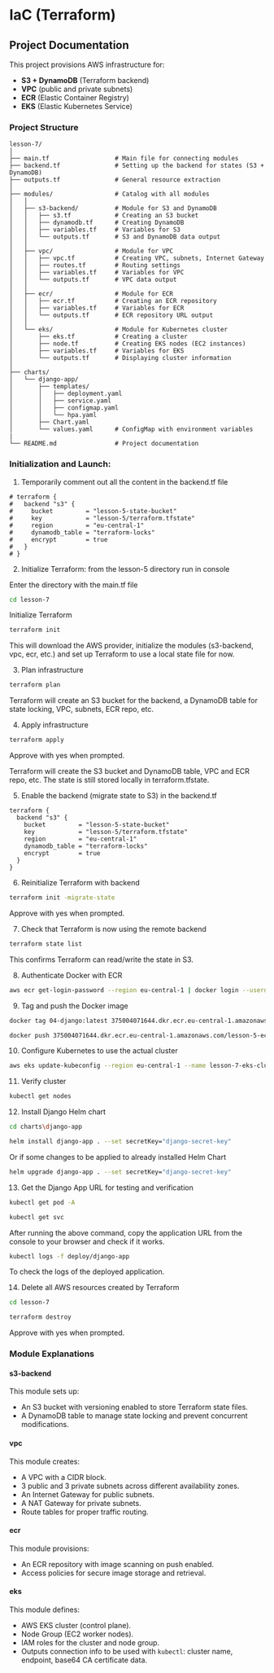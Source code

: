 # IaC (Terraform)
## Project Documentation

This project provisions AWS infrastructure for:
- **S3 + DynamoDB** (Terraform backend)
- **VPC** (public and private subnets)
- **ECR** (Elastic Container Registry)
- **EKS** (Elastic Kubernetes Service)

### Project Structure

```
lesson-7/
│
├── main.tf                  # Main file for connecting modules
├── backend.tf               # Setting up the backend for states (S3 + DynamoDB)
├── outputs.tf               # General resource extraction
│
├── modules/                 # Catalog with all modules
│   │
│   ├── s3-backend/          # Module for S3 and DynamoDB
│   │   ├── s3.tf            # Creating an S3 bucket
│   │   ├── dynamodb.tf      # Creating DynamoDB
│   │   ├── variables.tf     # Variables for S3
│   │   └── outputs.tf       # S3 and DynamoDB data output
│   │
│   ├── vpc/                 # Module for VPC
│   │   ├── vpc.tf           # Creating VPC, subnets, Internet Gateway
│   │   ├── routes.tf        # Routing settings
│   │   ├── variables.tf     # Variables for VPC
│   │   └── outputs.tf       # VPC data output
│   │
│   ├── ecr/                 # Module for ECR
│   │   ├── ecr.tf           # Creating an ECR repository
│   │   ├── variables.tf     # Variables for ECR
│   │   └── outputs.tf       # ECR repository URL output
│   │
│   └── eks/                 # Module for Kubernetes cluster
│       ├── eks.tf           # Creating a cluster
│       ├── node.tf          # Creating EKS nodes (EC2 instances)
│       ├── variables.tf     # Variables for EKS
│       └── outputs.tf       # Displaying cluster information
│
├── charts/
│   └── django-app/
│       ├── templates/
│       │   ├── deployment.yaml
│       │   ├── service.yaml
│       │   ├── configmap.yaml
│       │   └── hpa.yaml
│       ├── Chart.yaml
│       └── values.yaml      # ConfigMap with environment variables
|
└── README.md                # Project documentation
```

### Initialization and Launch:

1. Temporarily comment out all the content in the backend.tf file

```T
# terraform {
#   backend "s3" {
#     bucket         = "lesson-5-state-bucket"
#     key            = "lesson-5/terraform.tfstate"
#     region         = "eu-central-1"
#     dynamodb_table = "terraform-locks"
#     encrypt        = true
#   }
# }
```

2. Initialize Terraform: from the lesson-5 directory run in console

Enter the directory with the main.tf file
```bash
cd lesson-7
```

Initialize Terraform
```bash
terraform init
```

This will download the AWS provider, initialize the modules (s3-backend, vpc, ecr, etc.) and set up Terraform to use a local state file for now.

3. Plan infrastructure

```bash
terraform plan
```

Terraform will create an S3 bucket for the backend, a DynamoDB table for state locking, VPC, subnets, ECR repo, etc.

4. Apply infrastructure

```bash
terraform apply
```

Approve with yes when prompted.

Terraform will create the S3 bucket and DynamoDB table, VPC and ECR repo, etc. The state is still stored locally in terraform.tfstate.

5. Enable the backend (migrate state to S3) in the backend.tf

```T
terraform {
  backend "s3" {
    bucket         = "lesson-5-state-bucket"
    key            = "lesson-5/terraform.tfstate"
    region         = "eu-central-1"
    dynamodb_table = "terraform-locks"
    encrypt        = true
  }
}
```

6. Reinitialize Terraform with backend

```bash
terraform init -migrate-state
```

Approve with yes when prompted.

7. Check that Terraform is now using the remote backend

```bash
terraform state list
```

This confirms Terraform can read/write the state in S3.

8. Authenticate Docker with ECR

```bash
aws ecr get-login-password --region eu-central-1 | docker login --username AWS --password-stdin 375004071644.dkr.ecr.eu-central-1.amazonaws.com
```

9. Tag and push the Docker image

```bash
docker tag 04-django:latest 375004071644.dkr.ecr.eu-central-1.amazonaws.com/lesson-5-ecr:latest

docker push 375004071644.dkr.ecr.eu-central-1.amazonaws.com/lesson-5-ecr:latest
```

10. Configure Kubernetes to use the actual cluster

```bash
aws eks update-kubeconfig --region eu-central-1 --name lesson-7-eks-cluster
```

11. Verify cluster

```bash
kubectl get nodes
```

12. Install Django Helm chart

```bash
cd charts\django-app
```

```bash
helm install django-app . --set secretKey="django-secret-key"
```

Or if some changes to be applied to already installed Helm Chart

```bash
helm upgrade django-app . --set secretKey="django-secret-key"
```

13. Get the Django App URL for testing and verification

```bash
kubectl get pod -A
```

```bash
kubectl get svc
```

After running the above command, copy the application URL from the console to your browser and check if it works.

```bash
kubectl logs -f deploy/django-app
```

To check the logs of the deployed application.

14. Delete all AWS resources created by Terraform

```bash
cd lesson-7
```

```bash
terraform destroy
```

Approve with yes when prompted.

### Module Explanations
#### s3-backend
This module sets up:
- An S3 bucket with versioning enabled to store Terraform state files.
- A DynamoDB table to manage state locking and prevent concurrent modifications.

#### vpc
This module creates:
- A VPC with a CIDR block.
- 3 public and 3 private subnets across different availability zones.
- An Internet Gateway for public subnets.
- A NAT Gateway for private subnets.
- Route tables for proper traffic routing.

#### ecr
This module provisions:
- An ECR repository with image scanning on push enabled.
- Access policies for secure image storage and retrieval.

#### eks
This module defines:
- AWS EKS cluster (control plane).
- Node Group (EC2 worker nodes).
- IAM roles for the cluster and node group.
- Outputs connection info to be used with `kubectl`: cluster name, endpoint, base64 CA certificate data.
